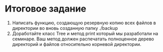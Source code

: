 # Итоговое задание
1. Написать функцию, создающую резервную копию всех файлов в директории во вновь созданную папку ./backup 
2. Доработайте класс Tree и метод print который мы разработали на семинаре. Ваш метод должен распечатать полноценное дерево директорий и файлов относительно корневой директории.